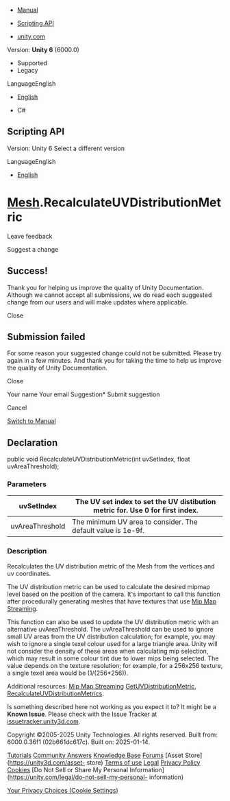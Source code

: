 [ ]()

  * [Manual](../Manual/index.html)
  * [Scripting API](../ScriptReference/index.html)

  * [unity.com](https://unity.com/)

Version: **Unity 6** (6000.0)

  * Supported
  * Legacy

LanguageEnglish

  * [English]()

  * C#

[ ](https://docs.unity3d.com)

## Scripting API

Version: Unity 6 Select a different version

LanguageEnglish

  * [English]()

#  [Mesh](Mesh.html).RecalculateUVDistributionMetric

Leave feedback

Suggest a change

## Success!

Thank you for helping us improve the quality of Unity Documentation. Although
we cannot accept all submissions, we do read each suggested change from our
users and will make updates where applicable.

Close

## Submission failed

For some reason your suggested change could not be submitted. Please <a>try
again</a> in a few minutes. And thank you for taking the time to help us
improve the quality of Unity Documentation.

Close

Your name Your email Suggestion* Submit suggestion

Cancel

[Switch to Manual](../Manual/class-Mesh.html "Go to Mesh Component in the
Manual")

## Declaration

public void RecalculateUVDistributionMetric(int uvSetIndex, float
uvAreaThreshold);

### Parameters

uvSetIndex | The UV set index to set the UV distibution metric for. Use 0 for first index.  
---|---  
uvAreaThreshold | The minimum UV area to consider. The default value is 1e-9f.  
  
### Description

Recalculates the UV distribution metric of the Mesh from the vertices and uv
coordinates.

The UV distribution metric can be used to calculate the desired mipmap level
based on the position of the camera. It's important to call this function
after procedurally generating meshes that have textures that use [Mip Map
Streaming](../Manual/TextureStreaming.html).  
  
This function can also be used to update the UV distribution metric with an
alternative uvAreaThreshold. The uvAreaThreshold can be used to ignore small
UV areas from the UV distribution calculation; for example, you may wish to
ignore a single texel colour used for a large triangle area. Unity will not
consider the density of these areas when calculating mip selection, which may
result in some colour tint due to lower mips being selected. The value depends
on the texture resolution; for example, for a 256x256 texture, a single texel
area would be (1/(256*256)).  
  
Additional resources: [Mip Map Streaming](../Manual/TextureStreaming.html)
[GetUVDistributionMetric](Mesh.GetUVDistributionMetric.html),
[RecalculateUVDistributionMetrics](Mesh.RecalculateUVDistributionMetrics.html).

Is something described here not working as you expect it to? It might be a
**Known Issue**. Please check with the Issue Tracker at
[issuetracker.unity3d.com](https://issuetracker.unity3d.com).

Copyright ©2005-2025 Unity Technologies. All rights reserved. Built from:
6000.0.36f1 (02b661dc617c). Built on: 2025-01-14.

[Tutorials](https://unity3d.com/learn) [Community
Answers](https://answers.unity3d.com) [Knowledge
Base](https://support.unity3d.com/hc/en-us)
[Forums](https://forum.unity3d.com) [Asset Store](https://unity3d.com/asset-
store) [Terms of use](https://docs.unity3d.com/Manual/TermsOfUse.html)
[Legal](https://unity.com/legal) [Privacy
Policy](https://unity.com/legal/privacy-policy)
[Cookies](https://unity.com/legal/cookie-policy) [Do Not Sell or Share My
Personal Information](https://unity.com/legal/do-not-sell-my-personal-
information)

[Your Privacy Choices (Cookie Settings)](javascript:void\(0\);)

